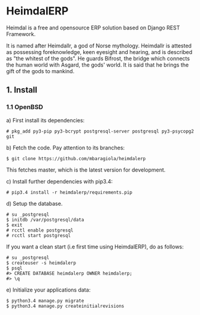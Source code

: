 # HeimdalERP

Heimdal is a free and opensource ERP solution based on Django REST Framework.

It is named after Heimdallr, a god of Norse mythology.
Heimdallr is attested as possessing foreknowledge, keen eyesight and hearing, and is described as "the whitest of the gods".
He guards Bifrost, the bridge which connects the human world with Asgard, the gods' world.
It is said that he brings the gift of the gods to mankind.

## 1. Install

### 1.1 OpenBSD

a) First install its dependencies:

    # pkg_add py3-pip py3-bcrypt postgresql-server postgresql py3-psycopg2 git

b) Fetch the code. Pay attention to its branches:

    $ git clone https://github.com/mbaragiola/heimdalerp

This fetches master, which is the latest version for development.

c) Install further dependencies with pip3.4:

    # pip3.4 install -r heimdalerp/requirements.pip

d) Setup the database.

    # su _postgresql
    $ initdb /var/postgresql/data
    $ exit
    # rcctl enable postgresql
    # rcctl start postgresql

If you want a clean start (i.e first time using HeimdalERP), do as follows:

    # su _postgresql
    $ createuser -s heimdalerp
    $ psql
    #> CREATE DATABASE heimdalerp OWNER heimdalerp;
    #> \q

e) Initialize your applications data:

    $ python3.4 manage.py migrate
    $ python3.4 manage.py createinitialrevisions

